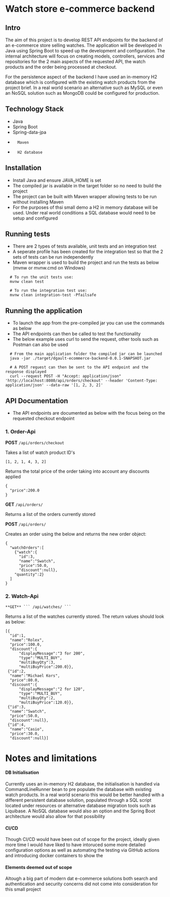 Watch store e-commerce backend
==============================

## Intro

The aim of this project is to develop REST API endpoints for the backend of an e-commerce store selling watches.
The application will be developed in Java using Spring Boot to speed up the development and configuration. The internal architecture will focus on creating models, controllers, services and repositories for the 2 main aspects of the requested API, the watch products and the order being processed at checkout. 

For the persistence aspect of the backend I have used an in-memory H2 database which is configured with the existing watch products from the project brief. In a real world scenario an alternative such as MySQL or even an NoSQL solution such as MongoDB could be configured for production. 

## Technology Stack
*	Java
*	Spring Boot
*	Spring-data-jpa
*       Maven
*       H2 database

## Installation

*	Install Java and ensure JAVA_HOME is set
* The compiled jar is available in the target folder so no need to build the project
* The project can be built with Maven wrapper allowing tests to be run without installing Maven
* For the purposes of thsi small demo a H2 in memory database will be used. 
  Under real world conditions a SQL database would need to be setup and configured

## Running tests

* There are 2 types of tests available, unit tests and an integration test
* A seperate profile has been created for the integration test so that the 2 sets of tests can be run independently
* Maven wrapper is used to build the project and run the tests as below (mvnw or mvnw.cmd on Windows)

```
  # To run the unit tests use:
  mvnw clean test
  
  # To run the integration test use:
  mvnw clean integration-test -Pfailsafe
```

## Running the application

* To launch the app from the pre-compiled jar you can use the commands as below
* The API endpoints can then be called to test the functionality 
* The below example uses curl to send the request, other tools such as Postman can also be used

```
  # From the main application folder the compiled jar can be launched
  java -jar ./target/dgault-ecommerce-backend-0.0.1-SNAPSHOT.jar

  # A POST request can then be sent to the API endpoint and the response displayed
  curl --request POST -H "Accept: application/json" 'http://localhost:8080/api/orders/checkout' --header 'Content-Type: application/json' --data-raw '[1, 2, 3, 2]'
```

## API Documentation

* The API endpoints are documented as below with the focus being on the requested checkout endpoint

### 1. Order-Api

  **POST** ``` /api/orders/checkout ```
  
  Takes a list of watch product ID's 
  ```
  [1, 2, 1, 4, 3, 2]
  ```
  Returns the total price of the order taking into account any discounts applied
  ```
  {
    "price":200.0
  }
  ```
  **GET** ``` /api/orders/ ```
  
  Returns a list of the orders currently stored
  
  **POST** ``` /api/orders/ ```
  
  Creates an order using the below and returns the new order object:
  ```
  {
    "watchOrders":[
      {"watch":{
        "id":3,
        "name":"Swatch",
        "price":50.0,
        "discount":null},
      "quantity":2}
    ]
  }
  ```

### 2. Watch-Api

	**GET** ``` /api/watches/ ```
  
  Returns a list of the watches currently stored. The return values should look as below:
  ```
  [{
    "id":1,
    "name":"Rolex",
    "price":100.0,
    "discount":{
        "displayMessage":"3 for 200",
        "type":"MULTI_BUY",
        "multiBuyQty":3,
        "multiBuyPrice":200.0}},
   {"id":2,
    "name":"Michael Kors",
    "price":80.0,
    "discount":{
        "displayMessage":"2 for 120",
        "type":"MULTI_BUY",
        "multiBuyQty":2,
        "multiBuyPrice":120.0}},
   {"id":3,
    "name":"Swatch",
    "price":50.0,
    "discount":null},
   {"id":4,
    "name":"Casio",
    "price":30.0,
    "discount":null}]
  ```

  
# Notes and limitations

#### DB Initialisation
Currently uses an in-memory H2 database, the initialisation is handled via CommandLineRunner bean to pre populate the database with existing watch products. In a real world scenario this would be better handled with a different persistent database solution, populated through a SQL script located under resources or alternative database migration tools such as Liquibase. A NoSQL database would also an option and the Spring Boot architecture would also allow for that possibility

#### CI/CD
Though CI/CD would have been out of scope for the project, ideally given more time I would have liked to have intoruced some more detailed configuration options as well as automating the testing via GitHub actions and introducing docker containers to show the   

#### Elements deemed out of scope
Altough a big part of modern dat e-commerce solutions both search and authentication and security concerns did not come into consideration for this small project


